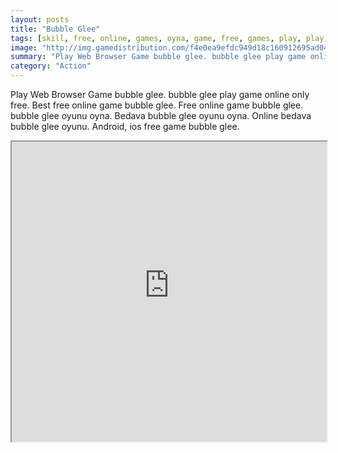 ```yaml
---
layout: posts
title: "Bubble Glee"
tags: [skill, free, online, games, oyna, game, free, games, play, play, games]
image: "http://img.gamedistribution.com/f4e0ea9efdc949d18c160912695ad048.jpg"
summary: "Play Web Browser Game bubble glee. bubble glee play game online only free. Best free online game bubble glee. Free online game bubble glee. bubble glee oyunu oyna. Bedava bubble glee oyunu oyna. Online bedava bubble glee oyunu. Android, ios free game bubble glee."
category: "Action"
---
```


Play Web Browser Game bubble glee. bubble glee play game online only free. Best free online game bubble glee. Free online game bubble glee. bubble glee oyunu oyna. Bedava bubble glee oyunu oyna. Online bedava bubble glee oyunu. Android, ios free game bubble glee.

<iframe width="100%" height="480px;" src="http://flash.gamedistribution.com?game=f4e0ea9efdc949d18c160912695ad048"></iframe>